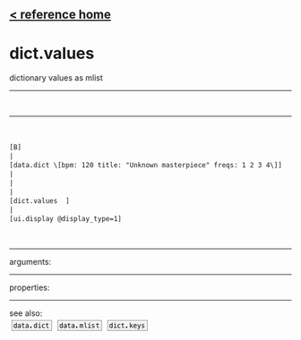 [< reference home](ceammc_lib.html)
---

# dict.values


dictionary values as mlist

---

<br>


---


```


[B]
|
[data.dict \[bpm: 120 title: "Unknown masterpiece" freqs: 1 2 3 4\]]
|
|
|
[dict.values  ]
|
[ui.display @display_type=1]

            
```

---
arguments:


---
properties:


---
see also:<br>
[![data.dict](img/object_data.dict.png)](data.dict.html)
[![data.mlist](img/object_data.mlist.png)](data.mlist.html)
[![dict.keys](img/object_dict.keys.png)](dict.keys.html)
